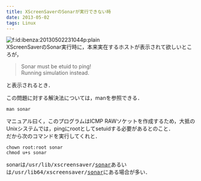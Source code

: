 ```yaml
---
title: XScreenSaverのSonarが実行できない時
date: 2013-05-02
tags: Linux
---
```


<span itemscope itemtype="http://schema.org/Photograph"><img src="http://cdn-ak.f.st-hatena.com/images/fotolife/i/ibenza/20130502/20130502231044.png" alt="f:id:ibenza:20130502231044p:plain" title="f:id:ibenza:20130502231044p:plain" class="hatena-fotolife" itemprop="image"></span><br />
XScreenSaverのSonar実行時に，本来実在するホストが表示されて欲しいところが，

> Sonar must be etuid to ping!<br />
> Running simulation instead.
> 

と表示されるとき．

この問題に対する解決法については，manを参照できる．

```
man sonar
```

マニュアル曰く，このプログラムはICMP RAWソケットを作成するため，大抵のUnixシステムでは，pingにrootとしてsetuidする必要があるとのこと．<br />
だから次のコマンドを実行してくれと．

```
chown root:root sonar
chmod u+s sonar
```

sonarは<span style="font-family:monospace">/usr/lib/xscreensaver/<a class="keyword" href="http://d.hatena.ne.jp/keyword/sonar">sonar</a></span>あるいは<span style="font-family:monospace">/usr/lib64/xscreensaver/<a class="keyword" href="http://d.hatena.ne.jp/keyword/sonar">sonar</a></span>にある場合が多い．

